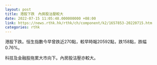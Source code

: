 ```yaml
---
layout: post
title: 港股下跌　內房股沽壓較大
date: 2022-07-15 11:05:48.000000000 +08:00
link: https://news.rthk.hk/rthk/ch/component/k2/1657853-20220715.htm
categories: rthk
---
```


港股下跌。恒生指數今早曾跌近270點，較早時報20592點，跌158點，跌幅0.76%。

科技及金融股拖累大市向下。內房股沽壓亦較大。
